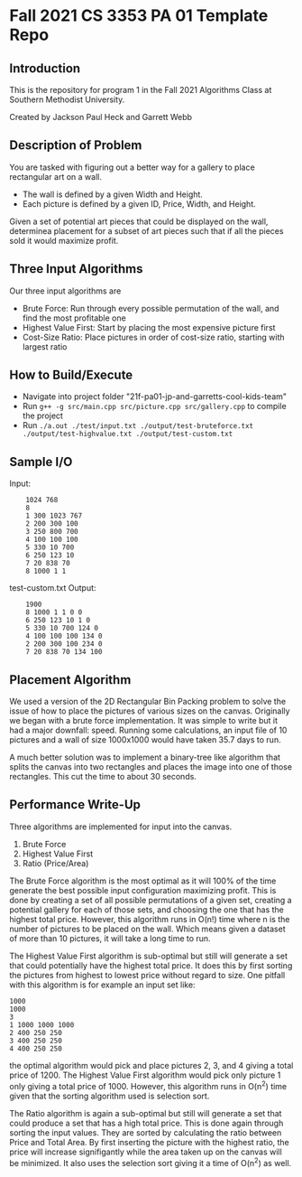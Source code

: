 # Fall 2021 CS 3353 PA 01 Template Repo

## Introduction

This is the repository for program 1 in the Fall 2021 Algorithms Class at Southern Methodist University.

Created by Jackson Paul Heck and Garrett Webb

## Description of Problem

You are tasked with figuring out a better way for a gallery to place rectangular art on a wall. 

- The wall is defined by a given Width and Height.
- Each picture is defined by a given ID, Price, Width, and Height.

Given a set of potential art pieces that could be displayed on the wall, determinea placement for a subset of art pieces such that if all the pieces sold it would maximize profit.

## Three Input Algorithms

Our three input algorithms are
- Brute Force: Run through every possible permutation of the wall, and find the most profitable one
- Highest Value First: Start by placing the most expensive picture first
- Cost-Size Ratio: Place pictures in order of cost-size ratio, starting with largest ratio

## How to Build/Execute

- Navigate into project folder "21f-pa01-jp-and-garretts-cool-kids-team"
- Run ```g++ -g src/main.cpp src/picture.cpp src/gallery.cpp``` to compile the project
- Run ```./a.out ./test/input.txt ./output/test-bruteforce.txt ./output/test-highvalue.txt ./output/test-custom.txt```

## Sample I/O

Input:
```
    1024 768
    8
    1 300 1023 767
    2 200 300 100
    3 250 800 700
    4 100 100 100
    5 330 10 700
    6 250 123 10
    7 20 838 70
    8 1000 1 1
```

test-custom.txt Output:
```
    1900
    8 1000 1 1 0 0
    6 250 123 10 1 0
    5 330 10 700 124 0
    4 100 100 100 134 0
    2 200 300 100 234 0
    7 20 838 70 134 100
```

## Placement Algorithm

We used a version of the 2D Rectangular Bin Packing problem to solve the issue of how to place the pictures of various sizes on the canvas. Originally we began with a brute force implementation. It was simple to write but it had a major downfall: speed. Running some calculations, an input file of 10 pictures and a wall of size 1000x1000 would have taken 35.7 days to run. 

A much better solution was to implement a binary-tree like algorithm that splits the canvas into two rectangles and places the image into one of those rectangles. This cut the time to about 30 seconds.

## Performance Write-Up

Three algorithms are implemented for input into the canvas.
1. Brute Force
2. Highest Value First
3. Ratio (Price/Area)

The Brute Force algorithm is the most optimal as it will 100% of the time generate the best possible input configuration maximizing profit. This is done by creating a set of all possible permutations of a given set, creating a potential gallery for each of those sets, and choosing the one that has the highest total price. However, this algorithm runs in O(n!) time where n is the number of pictures to be placed on the wall. Which means given a dataset of more than 10 pictures, it will take a long time to run.

The Highest Value First algorithm is sub-optimal but still will generate a set that could potentially have the highest total price. It does this by first sorting the pictures from highest to lowest price without regard to size. One pitfall with this algorithm is for example an input set like:
```
1000
1000
3
1 1000 1000 1000
2 400 250 250
3 400 250 250
4 400 250 250
```
the optimal algorithm would pick and place pictures 2, 3, and 4 giving a total price of 1200. The Highest Value First algorithm would pick only picture 1 only giving a total price of 1000. However, this algorithm runs in O(n<sup>2</sup>) time given that the sorting algorithm used is selection sort.

The Ratio algorithm is again a sub-optimal but still will generate a set that could produce a set that has a high total price. This is done again through sorting the input values. They are sorted by calculating the ratio between Price and Total Area. By first inserting the picture with the highest ratio, the price will increase signifigantly while the area taken up on the canvas will be minimized. It also uses the selection sort giving it a time of O(n<sup>2</sup>) as well.

